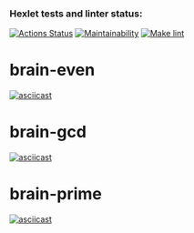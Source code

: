 ### Hexlet tests and linter status:
[![Actions Status](https://github.com/itsdorosh/frontend-project-lvl1/workflows/hexlet-check/badge.svg)](https://github.com/itsdorosh/frontend-project-lvl1/actions)
[![Maintainability](https://api.codeclimate.com/v1/badges/02d2b20fc59782184e13/maintainability)](https://codeclimate.com/github/itsdorosh/frontend-project-lvl1/maintainability)
[![Make lint](https://github.com/itsdorosh/frontend-project-lvl1/workflows/make-lint/badge.svg)](https://github.com/itsdorosh/frontend-project-lvl1/actions)

# brain-even
[![asciicast](https://asciinema.org/a/l83WpIgTmauRPrYwOwqi06Ema.svg)](https://asciinema.org/a/l83WpIgTmauRPrYwOwqi06Ema)

# brain-gcd
[![asciicast](https://asciinema.org/a/M2f84go7mcHvCf9e9h01UKFnW.svg)](https://asciinema.org/a/M2f84go7mcHvCf9e9h01UKFnW)

# brain-prime
[![asciicast](https://asciinema.org/a/ammpRSZMSKZsXN57GLFQ4Nfnw.svg)](https://asciinema.org/a/ammpRSZMSKZsXN57GLFQ4Nfnw)
